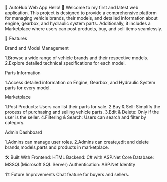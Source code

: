 🚗 AutoHub Web App
Hello! 👋 Welcome to my first and latest web application. 
This project is designed to provide a comprehensive platform for managing vehicle brands, their models, and detailed information about engine, gearbox, and hydraulic system parts.
Additionally, it includes a Marketplace where users can post products, buy, and sell items seamlessly.

🌟 Features

Brand and Model Management

1.Browse a wide range of vehicle brands and their respective models.
2.Explore detailed technical specifications for each model.

Parts Information

1.Access detailed information on Engine, Gearbox, and Hydraulic System parts for every model.

Marketplace

1.Post Products: Users can list their parts for sale.
2.Buy & Sell: Simplify the process of purchasing and selling vehicle parts.
3.Edit & Delete: Only if the user is the seller.
4.Filtering & Search: Users can search and filter by category.

Admin Dashboard

1.Admins can manage user roles.
2.Admins can create,edit and delete brands,models,parts and products in marketplace.

🛠️ Built With
Frontend: HTML
Backend: C# with ASP.Net Core 
Database: MSSQL(Microsoft SQL Server)
Authentication: ASP.Net Identity

🏗️ Future Improvements
Chat feature for buyers and sellers.
